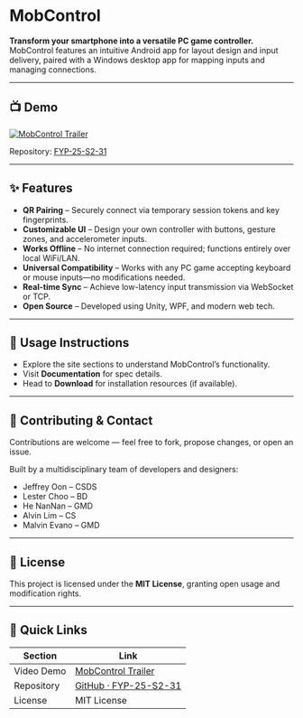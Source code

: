 # MobControl

**Transform your smartphone into a versatile PC game controller.**  
MobControl features an intuitive Android app for layout design and input delivery, paired with a Windows desktop app for mapping inputs and managing connections.

---

## 📺 Demo

[![MobControl Trailer](https://img.youtube.com/vi/nHFwJYlXRQY/0.jpg)](https://youtu.be/nHFwJYlXRQY)

Repository: [FYP-25-S2-31](https://github.com/mxtrify/FYP-25-S2-31)

---

## ✨ Features

- **QR Pairing** – Securely connect via temporary session tokens and key fingerprints.
- **Customizable UI** – Design your own controller with buttons, gesture zones, and accelerometer inputs.
- **Works Offline** – No internet connection required; functions entirely over local WiFi/LAN.
- **Universal Compatibility** – Works with any PC game accepting keyboard or mouse inputs—no modifications needed.
- **Real-time Sync** – Achieve low-latency input transmission via WebSocket or TCP.
- **Open Source** – Developed using Unity, WPF, and modern web tech.

---

## 📖 Usage Instructions

- Explore the site sections to understand MobControl’s functionality.
- Visit **Documentation** for spec details.
- Head to **Download** for installation resources (if available).

---

## 👥 Contributing & Contact

Contributions are welcome — feel free to fork, propose changes, or open an issue.

Built by a multidisciplinary team of developers and designers:

- Jeffrey Oon – CSDS  
- Lester Choo – BD  
- He NanNan – GMD  
- Alvin Lim – CS  
- Malvin Evano – GMD  

---

## 📜 License

This project is licensed under the **MIT License**, granting open usage and modification rights.

---

## 🔗 Quick Links

| Section    | Link |
|------------|------|
| Video Demo | [MobControl Trailer](https://youtu.be/nHFwJYlXRQY) |
| Repository | [GitHub · FYP-25-S2-31](https://github.com/mxtrify/FYP-25-S2-31) |
| License    | MIT License |
